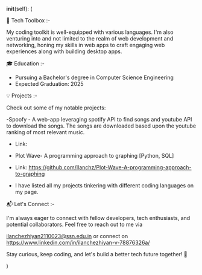 __init__(self):
(



🚀 Tech Toolbox :-
  
My coding toolkit is well-equipped with various languages. I'm also 
venturing into and not limited to the realm of web development and networking, 
honing my skills in web apps to 
craft engaging web experiences along with building desktop apps.

🎓 Education :-

- Pursuing a Bachelor's degree in Computer Science Engineering
- Expected Graduation: 2025

💡 Projects :-

Check out some of my notable projects:

-Spoofy - A web-app leveraging spotify API to find songs and youtube API to download the songs. The songs are downloaded based upon the youtube ranking of most relevant music.

- Link:



- Plot Wave- A programming approach to graphing [Python, SQL]
- Link: https://github.com/Ilanchz/Plot-Wave-A-programming-approach-to-graphing


- I have listed all my projects tinkering with different coding languages on my page.


📬 Let's Connect :-

I'm always eager to connect with fellow developers, tech enthusiasts, and potential collaborators. 
Feel free to reach out to me via 

ilanchezhiyan2110023@ssn.edu.in or connect on
https://www.linkedin.com/in/ilanchezhiyan-v-78876326a/

Stay curious, keep coding, and let's build a better tech future together! 🌟


)
